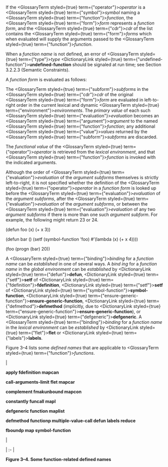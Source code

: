  



If the <GlossaryTerm styled={true} term={"operator"}><i>operator</i></GlossaryTerm> is a <GlossaryTerm styled={true} term={"symbol"}><i>symbol</i></GlossaryTerm> naming a <GlossaryTerm styled={true} term={"function"}><i>function</i></GlossaryTerm>, the <GlossaryTerm styled={true} term={"form"}><i>form</i></GlossaryTerm> represents a *function form*, and the <GlossaryTerm styled={true} term={"cdr"}><i>cdr</i></GlossaryTerm> of the list contains the <GlossaryTerm styled={true} term={"form"}><i>forms</i></GlossaryTerm> which when evaluated will supply the arguments passed to the <GlossaryTerm styled={true} term={"function"}><i>function</i></GlossaryTerm>. 



When a *function name* is not defined, an error of <GlossaryTerm styled={true} term={"type"}><i>type</i></GlossaryTerm> <DictionaryLink styled={true} term={"undefined-function"}><b>undefined-function</b></DictionaryLink> should be signaled at run time; see Section 3.2.2.3 (Semantic Constraints). 



A *function form* is evaluated as follows: 



The <GlossaryTerm styled={true} term={"subform"}><i>subforms</i></GlossaryTerm> in the <GlossaryTerm styled={true} term={"cdr"}><i>cdr</i></GlossaryTerm> of the original <GlossaryTerm styled={true} term={"form"}><i>form</i></GlossaryTerm> are evaluated in left-to-right order in the current lexical and dynamic <GlossaryTerm styled={true} term={"environment"}><i>environments</i></GlossaryTerm>. The *primary value* of each such <GlossaryTerm styled={true} term={"evaluation"}><i>evaluation</i></GlossaryTerm> becomes an <GlossaryTerm styled={true} term={"argument"}><i>argument</i></GlossaryTerm> to the named <GlossaryTerm styled={true} term={"function"}><i>function</i></GlossaryTerm>; any additional <GlossaryTerm styled={true} term={"value"}><i>values</i></GlossaryTerm> returned by the <GlossaryTerm styled={true} term={"subform"}><i>subforms</i></GlossaryTerm> are discarded. 



The *functional value* of the <GlossaryTerm styled={true} term={"operator"}><i>operator</i></GlossaryTerm> is retrieved from the *lexical environment*, and that <GlossaryTerm styled={true} term={"function"}><i>function</i></GlossaryTerm> is invoked with the indicated arguments. 



Although the order of <GlossaryTerm styled={true} term={"evaluation"}><i>evaluation</i></GlossaryTerm> of the *argument subforms* themselves is strictly left-to-right, it is not specified whether the definition of the <GlossaryTerm styled={true} term={"operator"}><i>operator</i></GlossaryTerm> in a *function form* is looked up before the <GlossaryTerm styled={true} term={"evaluation"}><i>evaluation</i></GlossaryTerm> of the *argument subforms*, after the <GlossaryTerm styled={true} term={"evaluation"}><i>evaluation</i></GlossaryTerm> of the *argument subforms*, or between the <GlossaryTerm styled={true} term={"evaluation"}><i>evaluation</i></GlossaryTerm> of any two *argument subforms* if there is more than one such *argument subform*. For example, the following might return 23 or 24. 



(defun foo (x) (+ x 3))  







(defun bar () (setf (symbol-function ’foo) #’(lambda (x) (+ x 4)))) 



(foo (progn (bar) 20)) 



A <GlossaryTerm styled={true} term={"binding"}><i>binding</i></GlossaryTerm> for a *function name* can be *established* in one of several ways. A *bind ing* for a *function name* in the *global environment* can be *established* by <DictionaryLink styled={true} term={"defun"}><b>defun</b></DictionaryLink>, <DictionaryLink styled={true} term={"setf"}><b>setf</b></DictionaryLink> of <DictionaryLink styled={true} term={"fdefinition"}><b>fdefinition</b></DictionaryLink>, <DictionaryLink styled={true} term={"setf"}><b>setf</b></DictionaryLink> of <DictionaryLink styled={true} term={"symbol-function"}><b>symbol-function</b></DictionaryLink>, <DictionaryLink styled={true} term={"ensure-generic-function"}><b>ensure-generic-function</b></DictionaryLink>, <DictionaryLink styled={true} term={"defmethod"}><b>defmethod</b></DictionaryLink> (implicitly, due to <DictionaryLink styled={true} term={"ensure-generic-function"}><b>ensure-generic-function</b></DictionaryLink>), or <DictionaryLink styled={true} term={"defgeneric"}><b>defgeneric</b></DictionaryLink>. A <GlossaryTerm styled={true} term={"binding"}><i>binding</i></GlossaryTerm> for a *function name* in the *lexical environment* can be *established* by <DictionaryLink styled={true} term={"flet"}><b>flet</b></DictionaryLink> or <DictionaryLink styled={true} term={"labels"}><b>labels</b></DictionaryLink>. 



Figure 3–4 lists some *defined names* that are applicable to <GlossaryTerm styled={true} term={"function"}><i>functions</i></GlossaryTerm>. 



|<p>**apply fdefinition mapcan** </p><p>**call-arguments-limit flet mapcar** </p><p>**complement fmakunbound mapcon** </p><p>**constantly funcall mapl** </p><p>**defgeneric function maplist** </p><p>**defmethod functionp multiple-value-call defun labels reduce** </p><p>**fboundp map symbol-function**</p>|

| :- |





**Figure 3–4. Some function-related defined names** 



